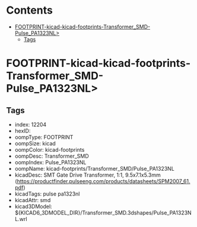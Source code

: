 



Contents
========

* [FOOTPRINT-kicad-kicad-footprints-Transformer_SMD-Pulse_PA1323NL>](#footprint-kicad-kicad-footprints-transformer_smd-pulse_pa1323nl)
	* [Tags](#tags)

# FOOTPRINT-kicad-kicad-footprints-Transformer_SMD-Pulse_PA1323NL>

## Tags

- index: 12204
- hexID: 
- oompType: FOOTPRINT
- oompSize: kicad
- oompColor: kicad-footprints
- oompDesc: Transformer_SMD
- oompIndex: Pulse_PA1323NL
- oompName: kicad-footprints/Transformer_SMD/Pulse_PA1323NL
- kicadDesc: SMT Gate Drive Transformer, 1:1, 9.5x7.1x5.3mm (https://productfinder.pulseeng.com/products/datasheets/SPM2007_61.pdf)
- kicadTags: pulse pa1323nl
- kicadAttr: smd
- kicad3DModel: ${KICAD6_3DMODEL_DIR}/Transformer_SMD.3dshapes/Pulse_PA1323NL.wrl
